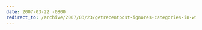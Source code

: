 ```yaml
---
date: 2007-03-22 -0800
redirect_to: /archive/2007/03/23/getrecentpost-ignores-categories-in-windows-live-writer.aspx/
---
```

